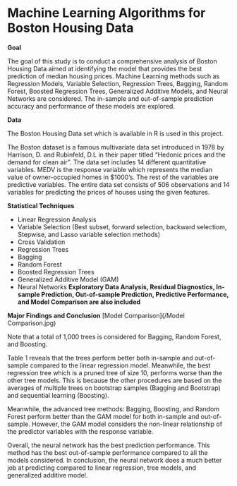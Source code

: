 # Machine Learning Algorithms for Boston Housing Data

**Goal**

The goal of this study is to conduct a comprehensive analysis of Boston Housing Data aimed at identifying the model that provides the best prediction of median housing prices. Machine Learning methods such as Regression Models, Variable Selection, Regression Trees, Bagging, Random Forest, Boosted Regression Trees, Generalized Additive Models, and Neural Networks are considered. The in-sample and out-of-sample prediction accuracy and performance of these models are explored.

**Data**

The Boston Housing Data set which is available in R is used in this project.


The Boston dataset is a famous multivariate data set introduced in 1978 by Harrison, D. and Rubinfeld, D.L in their paper titled “Hedonic prices and the demand for clean air”. The data set includes 14 different quantitative variables. MEDV is the response variable which represents the median value of owner-occupied homes in $1000’s. The rest of the variables are predictive variables. The entire data set consists of 506 observations and 14 variables for predicting the prices of houses using the given features. 


**Statistical Techniques**

* Linear Regression Analysis
* Variable Selection (Best subset, forward selection, backward selectiom, Stepwise, and Lasso variable selection methods)
* Cross Validation
* Regression Trees
* Bagging
* Random Forest
* Boosted Regression Trees
* Generalized Additive Model (GAM)
* Neural Networks
**Exploratory Data Analysis, Residual Diagnostics, In-sample Prediction, Out-of-sample Prediction, Predictive Performance, and Model Comparison are also included**


**Major Findings and Conclusion**
[Model Comparison](/Model Comparison.jpg)

Note that a total of 1,000 trees is considered for Bagging, Random Forest, and Boosting. 

Table 1 reveals that the trees perform better both in-sample and out-of-sample compared to the linear regression model. Meanwhile, the best regression tree which is a pruned tree of size 10, performs worse than the other tree models. This is because the other procedures are based on the averages of multiple trees on bootstrap samples (Bagging and Bootstrap) and sequential learning (Boosting). 

Meanwhile, the advanced tree methods: Bagging, Boosting, and Random Forest perform better than the GAM model for both in-sample and out-of-sample. However, the GAM model considers the non-linear relationship of the predictor variables with the response variable. 

Overall, the neural network has the best prediction performance. This method has the best out-of-sample performance compared to all the models considered. In conclusion, the neural network does a much better job at predicting compared to linear regression, tree models, and generalized additive model.
